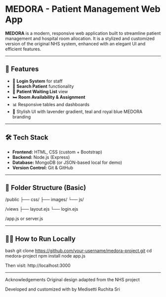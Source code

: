 # MEDORA - Patient Management Web App

**MEDORA** is a modern, responsive web application built to streamline patient management and hospital room allocation. It is a stylized and customized version of the original NHS system, enhanced with an elegant UI and efficient features.

---

## 🚀 Features

- 🔐 **Login System** for staff
- 👤 **Search Patient** functionality
- 🏥 **Patient Waiting List** view
- 🛏️ **Room Availability & Assignment**
- 📊 Responsive tables and dashboards
- 🎨 Stylish UI with lavender gradient, teal and royal blue MEDORA branding

---

## 🛠️ Tech Stack

- **Frontend:** HTML, CSS (custom + Bootstrap)
- **Backend:** Node.js (Express)
- **Database:** MongoDB (or JSON-based local for demo)
- **Version Control:** Git & GitHub

---

## 📁 Folder Structure (Basic)

/public
├── css/
├── images/
└── js/

/views
├── layout.ejs
└── login.ejs

/app.js or server.js

---

## 🧑‍💻 How to Run Locally

bash
git clone https://github.com/your-username/medora-project.git
cd medora-project
npm install
node app.js

Then visit: http://localhost:3000

---
Acknowledgements
Original design adapted from the NHS project

Developed and customized with by Medisetti Ruchita Sri
